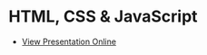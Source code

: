 # HTML, CSS & JavaScript
- [View Presentation Online](https://rawgit.com/TelerikAcademy/SchoolAcademy/master/2015-01-HTML-CSS-JavaScript/02.%20HTML%20Forms%20and%20Frames/slides/index.html)
